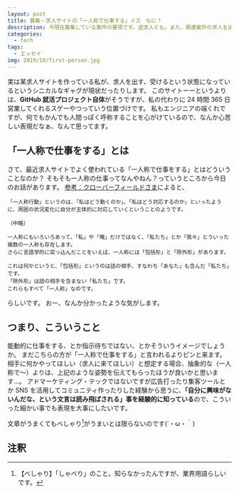 ```yaml
---
layout: post
title: 募集・求人サイトの「一人称で仕事する」イズ　なに？
description: 今現在募集している案件の要項です。逆求人とも。また、関連案件の求人を出すこともあります。
categories:
  - tech
tags:
  - エッセイ
img: 2019/10/first-person.jpg
---
```


実は某求人サイトを作っている私が、求人を出す、受けるという状態になっているというシニカルなギャグが現状だったりします。
このサイトーーというよりは、**GitHub 就活プロジェクト自体**がそうですが、私の代わりに 24 時間 365 日営業してくれるスゲーやつっていう位置づけです。
私もエンジニアの端くれですが、何でもかんでも人間っぽく呼称することを心がけているので、なんか心苦しい表現だなぁ、なんて思ってます。

## 「一人称で仕事をする」とは

さて、最近求人サイトでよく使われている「一人称で仕事をする」とはどういうことなのか？
そもそも一人称の仕事ってなんやねん？っていうところから今日のお話があります。
[参考：クローバーフィールドさま](https://www.cloverfield.co.jp/2017/06/02/一人称で仕事ができる？)によると、

```
「一人称行動」というのは、「私はどう動くのか」、「私はどう対応するのか」といったように、周囲の状況変化に自分が主体的に対応していくということのようです。

（中略）

一人称にもいろいろあって、「私」や「俺」だけではなく、「私たち」とか「我々」とういった複数の一人称も存在します。
さらに言語学的に突っ込んだことをいえば、一人称には「包括形」と「除外形」があります。

これは何かというと、「包括形」というのは話の相手、すなわち「あなた」も含んだ「私たち」です。
「除外形」は話の相手を含まない「私たち」です。
これらもすべて「一人称」なのです。
```

らしいです。
おー、なんか分かったような気がします。

## つまり、こういうこと

能動的に仕事をする、とか指示待ちではない、とかそういうイメージでしょうか。
まだこちらの方が「一人称で仕事をする」と言われるよりピンと来ます。
相手に何かやってほしい（求人に来てほしい）と想定する場合、抽象的な（一人称で～）よりは、上記のような姿勢を伝えてもらったほうが良いかと思います…。
アドマーケティング・テックではないですが広告打ったり集客ツールとか SNS を活用してコミュニティ作ったりした経験から思うに、**「自分に興味がないんだな、という文言は読み飛ばされる」事を経験的に知っている**ので、こういった細かい事でも表現を大事にしたいです。

文章がうまくてもべしゃり[^1]がうまいとは限らないのです(´・ω・｀)

## 注釈

[^1]: 【べしゃり】「しゃべり」のこと。知らなかったんですが、業界用語らしいです。
